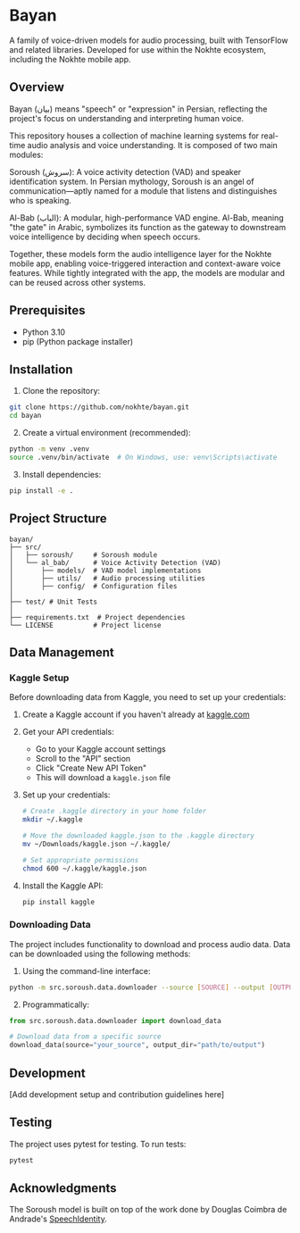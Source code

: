 # Bayan

A family of voice-driven models for audio processing, built with TensorFlow and related libraries. Developed for use within the Nokhte ecosystem, including the Nokhte mobile app.

## Overview

Bayan (بیان) means "speech" or "expression" in Persian, reflecting the project's focus on understanding and interpreting human voice.

This repository houses a collection of machine learning systems for real-time audio analysis and voice understanding. It is composed of two main modules:

Soroush (سروش): A voice activity detection (VAD) and speaker identification system. In Persian mythology, Soroush is an angel of communication—aptly named for a module that listens and distinguishes who is speaking.

Al-Bab (الباب): A modular, high-performance VAD engine. Al-Bab, meaning "the gate" in Arabic, symbolizes its function as the gateway to downstream voice intelligence by deciding when speech occurs.

Together, these models form the audio intelligence layer for the Nokhte mobile app, enabling voice-triggered interaction and context-aware voice features. While tightly integrated with the app, the models are modular and can be reused across other systems.


## Prerequisites

- Python 3.10
- pip (Python package installer)

## Installation

1. Clone the repository:
```bash
git clone https://github.com/nokhte/bayan.git
cd bayan
```

2. Create a virtual environment (recommended):
```bash
python -m venv .venv
source .venv/bin/activate  # On Windows, use: venv\Scripts\activate
```

3. Install dependencies:
```bash
pip install -e .
```

## Project Structure

```
bayan/
├── src/
│   ├── soroush/     # Soroush module
│   └── al_bab/      # Voice Activity Detection (VAD) 
│       ├── models/  # VAD model implementations
│       ├── utils/   # Audio processing utilities
│       ├── config/  # Configuration files
│
├── test/ # Unit Tests
│
├── requirements.txt  # Project dependencies
└── LICENSE          # Project license
```

## Data Management

### Kaggle Setup

Before downloading data from Kaggle, you need to set up your credentials:

1. Create a Kaggle account if you haven't already at [kaggle.com](https://www.kaggle.com)

2. Get your API credentials:
   - Go to your Kaggle account settings
   - Scroll to the "API" section
   - Click "Create New API Token"
   - This will download a `kaggle.json` file

3. Set up your credentials:
   ```bash
   # Create .kaggle directory in your home folder
   mkdir ~/.kaggle
   
   # Move the downloaded kaggle.json to the .kaggle directory
   mv ~/Downloads/kaggle.json ~/.kaggle/
   
   # Set appropriate permissions
   chmod 600 ~/.kaggle/kaggle.json
   ```

4. Install the Kaggle API:
   ```bash
   pip install kaggle
   ```

### Downloading Data

The project includes functionality to download and process audio data. Data can be downloaded using the following methods:

1. Using the command-line interface:
```bash
python -m src.soroush.data.downloader --source [SOURCE] --output [OUTPUT_DIR]
```

2. Programmatically:
```python
from src.soroush.data.downloader import download_data

# Download data from a specific source
download_data(source="your_source", output_dir="path/to/output")
```

## Development

[Add development setup and contribution guidelines here]

## Testing

The project uses pytest for testing. To run tests:

```bash
pytest
```

## Acknowledgments

The Soroush model is built on top of the work done by Douglas Coimbra de Andrade's [SpeechIdentity](https://github.com/douglas125/SpeechIdentity).